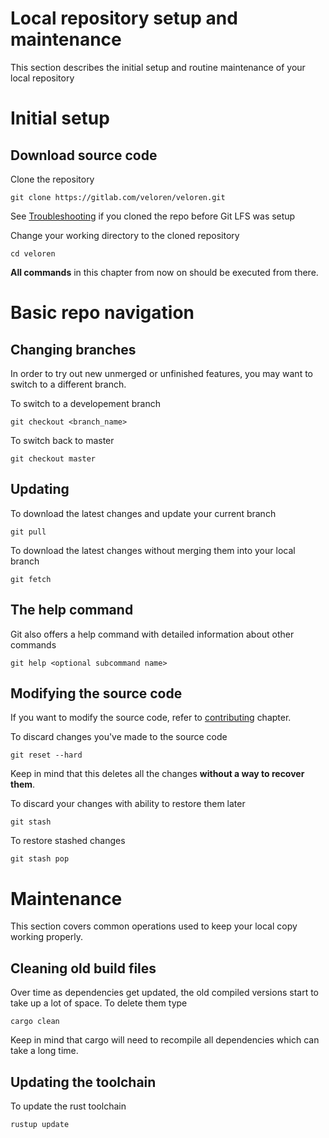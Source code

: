 # Local repository setup and maintenance
This section describes the initial setup and routine maintenance of your local repository

# Initial setup

## Download source code

Clone the repository
```
git clone https://gitlab.com/veloren/veloren.git
```

See [Troubleshooting](troubleshooting.md) if you cloned the repo before Git LFS was setup

Change your working directory to the cloned repository  
```
cd veloren
```

**All commands** in this chapter from now on should be executed from there.

# Basic repo navigation

## Changing branches

In order to try out new unmerged or unfinished features, you may want to switch to a different branch.

To switch to a developement branch
```
git checkout <branch_name>
```

To switch back to master
```
git checkout master
```

## Updating

To download the latest changes and update your current branch
```
git pull
```

To download the latest changes without merging them into your local branch
```
git fetch
```

## The help command 

Git also offers a help command with detailed information about other commands
```
git help <optional subcommand name>
```

## Modifying the source code

If you want to modify the source code, refer to [contributing](../contribute/README.md) chapter.

To discard changes you've made to the source code
```
git reset --hard
```
Keep in mind that this deletes all the changes **without a way to recover them**.

To discard your changes with ability to restore them later
```
git stash
```

To restore stashed changes
```
git stash pop
```

# Maintenance

This section covers common operations used to keep your local copy working properly.

## Cleaning old build files

Over time as dependencies get updated, the old compiled versions start to take up a lot of space. To delete them type
```
cargo clean
```
Keep in mind that cargo will need to recompile all dependencies which can take a long time.

## Updating the toolchain

To update the rust toolchain
```
rustup update
```